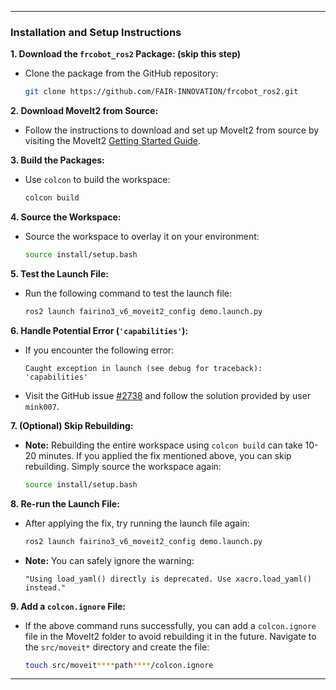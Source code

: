 
---

### Installation and Setup Instructions

**1. Download the `frcobot_ros2` Package: (skip this step)**
   - Clone the package from the GitHub repository:
     ```bash
     git clone https://github.com/FAIR-INNOVATION/frcobot_ros2.git
     ```

**2. Download MoveIt2 from Source:**
   - Follow the instructions to download and set up MoveIt2 from source by visiting the MoveIt2 [Getting Started Guide](https://moveit.picknik.ai/humble/doc/tutorials/getting_started/getting_started.html).

**3. Build the Packages:**
   - Use `colcon` to build the workspace:
     ```bash
     colcon build
     ```

**4. Source the Workspace:**
   - Source the workspace to overlay it on your environment:
     ```bash
     source install/setup.bash
     ```

**5. Test the Launch File:**
   - Run the following command to test the launch file:
     ```bash
     ros2 launch fairino3_v6_moveit2_config demo.launch.py
     ```

**6. Handle Potential Error (`'capabilities'`):**
   - If you encounter the following error:
     ```
     Caught exception in launch (see debug for traceback): 'capabilities'
     ```
   - Visit the GitHub issue [#2738](https://github.com/moveit/moveit2/issues/2738) and follow the solution provided by user `mink007`.

**7. (Optional) Skip Rebuilding:**
   - **Note:** Rebuilding the entire workspace using `colcon build` can take 10-20 minutes. If you applied the fix mentioned above, you can skip rebuilding. Simply source the workspace again:
     ```bash
     source install/setup.bash
     ```

**8. Re-run the Launch File:**
   - After applying the fix, try running the launch file again:
     ```bash
     ros2 launch fairino3_v6_moveit2_config demo.launch.py
     ```
   - **Note:** You can safely ignore the warning:
     ```
     "Using load_yaml() directly is deprecated. Use xacro.load_yaml() instead."
     ```

**9. Add a `colcon.ignore` File:**
   - If the above command runs successfully, you can add a `colcon.ignore` file in the MoveIt2 folder to avoid rebuilding it in the future. Navigate to the `src/moveit*` directory and create the file:
     ```bash
     touch src/moveit****path****/colcon.ignore
     ```

---
